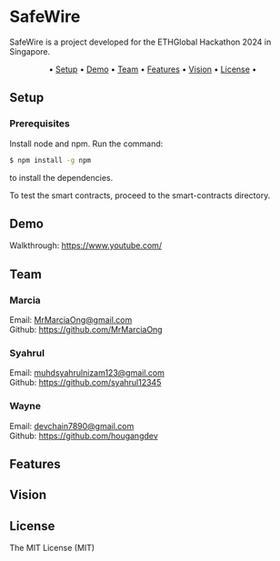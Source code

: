 # SafeWire

SafeWire is a project developed for the ETHGlobal Hackathon 2024 in Singapore.

<p align="center">•
  <a href="#setup">Setup</a> •
  <a href="#demo">Demo</a> •
  <a href="#team">Team</a> •
  <a href="#features">Features</a> •
  <a href="#vision">Vision</a> •
  <a href="#license">License</a> •
</p>

## Setup

### Prerequisites

Install node and npm. Run the command:

```bash
$ npm install -g npm
```

to install the dependencies.

To test the smart contracts, proceed to the smart-contracts directory.

## Demo

Walkthrough: https://www.youtube.com/

## Team

### Marcia

Email: MrMarciaOng@gmail.com<br/>
Github: https://github.com/MrMarciaOng <br/>

### Syahrul

Email: muhdsyahrulnizam123@gmail.com <br/>
Github: https://github.com/syahrul12345 <br/>

### Wayne

Email: devchain7890@gmail.com <br/>
Github: https://github.com/hougangdev <br/>

## Features

## Vision

## License

The MIT License (MIT)
